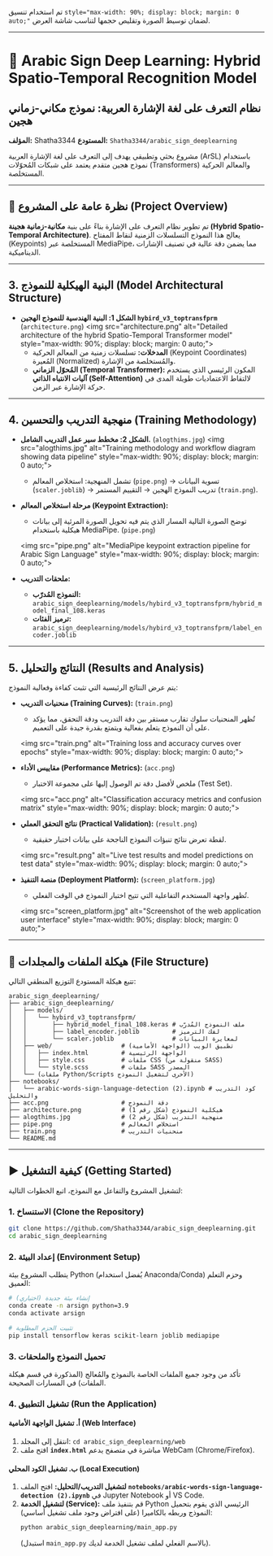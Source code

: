 
تم استخدام تنسيق `style="max-width: 90%; display: block; margin: 0 auto;"` لضمان توسيط الصورة وتقليص حجمها لتناسب شاشة العرض.

-----

# 📖 Arabic Sign Deep Learning: Hybrid Spatio-Temporal Recognition Model

## نظام التعرف على لغة الإشارة العربية: نموذج مكاني-زماني هجين

**المؤلف:** Shatha3344
**المستودع:** `Shatha3344/arabic_sign_deeplearning`

مشروع بحثي وتطبيقي يهدف إلى التعرف على لغة الإشارة العربية (ArSL) باستخدام نموذج هجين متقدم يعتمد على شبكات المُحوّلات (Transformers) والمعالم الحركية المستخلصة.

-----

## 🚀 نظرة عامة على المشروع (Project Overview)

تم تطوير نظام التعرف على الإشارة بناءً على بنية **مكانية-زمانية هجينة (Hybrid Spatio-Temporal Architecture)**. يعالج هذا النموذج التسلسلات الزمنية لنقاط المفتاح (Keypoints) المستخلصة عبر MediaPipe، مما يضمن دقة عالية في تصنيف الإشارات الديناميكية.

-----

## 3\. البنية الهيكلية للنموذج (Model Architectural Structure)

  * **الشكل 1: البنية الهندسية للنموذج الهجين `hybird_v3_toptransfprm`** (`architecture.png`)
    \<img src="architecture.png" alt="Detailed architecture of the hybrid Spatio-Temporal Transformer model" style="max-width: 90%; display: block; margin: 0 auto;"\>
      * **المدخلات:** تسلسلات زمنية من المعالم الحركية (Keypoint Coordinates) المُعيرة (Normalized) والمُستخلصة من الإشارة.
      * **المُحوّل الزماني (Temporal Transformer):** المكون الرئيسي الذي يستخدم **آليات الانتباه الذاتي (Self-Attention)** لالتقاط الاعتماديات طويلة المدى في حركة الإشارة عبر الزمن.

-----

## 4\. منهجية التدريب والتحسين (Training Methodology)

  * **الشكل 2: مخطط سير عمل التدريب الشامل.** (`alogthims.jpg`)
    \<img src="alogthims.jpg" alt="Training methodology and workflow diagram showing data pipeline" style="max-width: 90%; display: block; margin: 0 auto;"\>

      * تشمل المنهجية: استخلاص المعالم (`pipe.png`) $\rightarrow$ تسوية البيانات (`scaler.joblib`) $\rightarrow$ تدريب النموذج الهجين $\rightarrow$ التقييم المستمر (`train.png`).

  * **مرحلة استخلاص المعالم (Keypoint Extraction):**

      * توضح الصورة التالية المسار الذي يتم فيه تحويل الصورة المرئية إلى بيانات هيكلية باستخدام MediaPipe. (`pipe.png`)

    \<img src="pipe.png" alt="MediaPipe keypoint extraction pipeline for Arabic Sign Language" style="max-width: 90%; display: block; margin: 0 auto;"\>

  * **ملحقات التدريب:**

      * **النموذج المُدرّب:** `arabic_sign_deeplearning/models/hybird_v3_toptransfprm/hybrid_model_final_108.keras`
      * **ترميز الفئات:** `arabic_sign_deeplearning/models/hybird_v3_toptransfprm/label_encoder.joblib`

-----

## 5\. النتائج والتحليل (Results and Analysis)

يتم عرض النتائج الرئيسية التي تثبت كفاءة وفعالية النموذج:

  * **منحنيات التدريب (Training Curves):** (`train.png`)

      * تُظهر المنحنيات سلوك تقارب مستقر بين دقة التدريب ودقة التحقق، مما يؤكد على أن النموذج يتعلم بفعالية ويتمتع بقدرة جيدة على التعميم.

    \<img src="train.png" alt="Training loss and accuracy curves over epochs" style="max-width: 90%; display: block; margin: 0 auto;"\>

  * **مقاييس الأداء (Performance Metrics):** (`acc.png`)

      * ملخص لأفضل دقة تم الوصول إليها على مجموعة الاختبار (Test Set).

    \<img src="acc.png" alt="Classification accuracy metrics and confusion matrix" style="max-width: 90%; display: block; margin: 0 auto;"\>

  * **نتائج التحقق العملي (Practical Validation):** (`result.png`)

      * لقطة تعرض نتائج تنبؤات النموذج الناجحة على بيانات اختبار حقيقية.

    \<img src="result.png" alt="Live test results and model predictions on test data" style="max-width: 90%; display: block; margin: 0 auto;"\>

  * **منصة التنفيذ (Deployment Platform):** (`screen_platform.jpg`)

      * تُظهر واجهة المستخدم التفاعلية التي تتيح اختبار النموذج في الوقت الفعلي.

    \<img src="screen\_platform.jpg" alt="Screenshot of the web application user interface" style="max-width: 90%; display: block; margin: 0 auto;"\>

-----

## 📁 هيكلة الملفات والمجلدات (File Structure)

تتبع هيكلة المستودع التوزيع المنطقي التالي:

```
arabic_sign_deeplearning/
├── arabic_sign_deeplearning/ 
│   ├── models/
│   │   └── hybird_v3_toptransfprm/
│   │       ├── hybrid_model_final_108.keras # ملف النموذج المُدرّب
│   │       ├── label_encoder.joblib         # لفك الترميز
│   │       └── scaler.joblib                # لمعايرة البيانات
│   ├── web/                   # تطبيق الويب (الواجهة الأمامية)
│   │   ├── index.html         # الواجهة الرئيسية
│   │   ├── style.css          # ملفات CSS (منقولة من SASS)
│   │   └── style.scss         # ملفات SASS المصدر
│   └── (ملفات Python/Scripts الأخرى لتشغيل النموذج)
├── notebooks/
│   └── arabic-words-sign-language-detection (2).ipynb # كود التدريب والتحليل
├── acc.png                    # دقة النموذج
├── architecture.png           # هيكلية النموذج (شكل رقم 1)
├── alogthims.jpg              # منهجية التدريب (شكل رقم 2)
├── pipe.png                   # استخلاص المعالم
├── train.png                  # منحنيات التدريب
└── README.md
```

-----

## ▶️ كيفية التشغيل (Getting Started)

لتشغيل المشروع والتفاعل مع النموذج، اتبع الخطوات التالية:

### 1\. الاستنساخ (Clone the Repository)

```bash
git clone https://github.com/Shatha3344/arabic_sign_deeplearning.git
cd arabic_sign_deeplearning
```

### 2\. إعداد البيئة (Environment Setup)

يتطلب المشروع بيئة Python (يُفضل استخدام Anaconda/Conda) وحزم التعلم العميق:

```bash
# إنشاء بيئة جديدة (اختياري)
conda create -n arsign python=3.9
conda activate arsign

# تثبيت الحزم المطلوبة
pip install tensorflow keras scikit-learn joblib mediapipe 
```

### 3\. تحميل النموذج والملحقات

تأكد من وجود جميع الملفات الخاصة بالنموذج والمُعالج (المذكورة في قسم هيكلة الملفات) في المسارات الصحيحة.

### 4\. تشغيل التطبيق (Run the Application)

#### أ. تشغيل الواجهة الأمامية (Web Interface)

1.  انتقل إلى المجلد: `cd arabic_sign_deeplearning/web`
2.  افتح ملف **`index.html`** مباشرة في متصفح يدعم WebCam (Chrome/Firefox).

#### ب. تشغيل الكود المحلي (Local Execution)

1.  **لتشغيل التدريب/التحليل:** افتح الملف **`notebooks/arabic-words-sign-language-detection (2).ipynb`** في Jupyter Notebook أو VS Code.
2.  **لتشغيل الخدمة (Service):** قم بتنفيذ ملف Python الرئيسي الذي يقوم بتحميل النموذج وربطه بالكاميرا (على افتراض وجود ملف تشغيل أساسي):
    ```bash
    python arabic_sign_deeplearning/main_app.py 
    ```
    (استبدل `main_app.py` بالاسم الفعلي لملف تشغيل الخدمة لديك).
